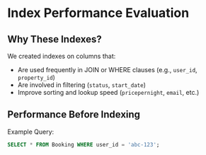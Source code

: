 # Index Performance Evaluation

## Why These Indexes?

We created indexes on columns that:
- Are used frequently in JOIN or WHERE clauses (e.g., `user_id`, `property_id`)
- Are involved in filtering (`status`, `start_date`)
- Improve sorting and lookup speed (`pricepernight`, `email`, etc.)

## Performance Before Indexing

Example Query:
```sql
SELECT * FROM Booking WHERE user_id = 'abc-123';
